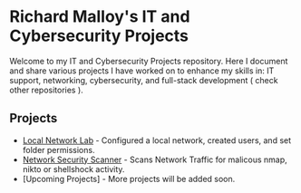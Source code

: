 # Richard Malloy's IT and Cybersecurity Projects

Welcome to my IT and Cybersecurity Projects repository. 
Here I document and share various projects I have worked on to enhance my skills in:
  IT support, networking, cybersecurity, and full-stack development ( check other repositories ).

## Projects

- [Local Network Lab](./Local%20Network%20Lab) - Configured a local network, created users, and set folder permissions.
- [Network Security Scanner](./Network%20Security%20Scanner) - Scans Network Traffic for malicous nmap, nikto or shellshock activity.
- [Upcoming Projects] - More projects will be added soon.
